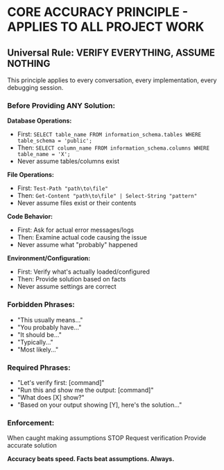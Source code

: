 # CORE ACCURACY PRINCIPLE - APPLIES TO ALL PROJECT WORK

## Universal Rule: VERIFY EVERYTHING, ASSUME NOTHING

This principle applies to every conversation, every implementation, every debugging session.

### Before Providing ANY Solution:

**Database Operations:**
- First: `SELECT table_name FROM information_schema.tables WHERE table_schema = 'public';`
- Then: `SELECT column_name FROM information_schema.columns WHERE table_name = 'X';`
- Never assume tables/columns exist

**File Operations:**
- First: `Test-Path "path\to\file"`
- Then: `Get-Content "path\to\file" | Select-String "pattern"`
- Never assume files exist or their contents

**Code Behavior:**
- First: Ask for actual error messages/logs
- Then: Examine actual code causing the issue
- Never assume what "probably" happened

**Environment/Configuration:**
- First: Verify what's actually loaded/configured
- Then: Provide solution based on facts
- Never assume settings are correct

### Forbidden Phrases:
- "This usually means..."
- "You probably have..."
- "It should be..."
- "Typically..."
- "Most likely..."

### Required Phrases:
- "Let's verify first: [command]"
- "Run this and show me the output: [command]"
- "What does [X] show?"
- "Based on your output showing [Y], here's the solution..."

### Enforcement:
When caught making assumptions  STOP  Request verification  Provide accurate solution

**Accuracy beats speed. Facts beat assumptions. Always.**
